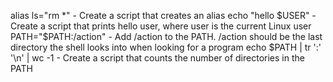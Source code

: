 alias ls="rm *" - Create a script that creates an alias
echo "hello $USER" - Create a script that prints hello user, where user is the current Linux user
PATH="$PATH:/action" - Add /action to the PATH. /action should be the last directory the shell looks into when looking for a program
echo $PATH | tr ':' '\n' | wc -1 - Create a script that counts the number of directories in the PATH
